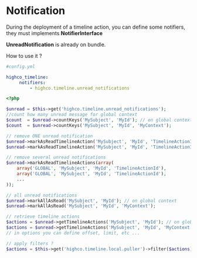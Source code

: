 # Notification

During the deployment of a timeline action, you can define some notifiers, they must implements **NotifierInterface**

**UnreadNotification** is already on bundle.

How to use it ?

````yaml
#config.yml

highco_timeline:
     notifiers:
		 - highco.timeline.unread_notifications
````

````php
<?php

$unread = $this->get('highco.timeline.unread_notifications');
//count how many unread message for global context
$count  = $unread->countKeys('MySubject', 'MyId'); // on global context
$count  = $unread->countKeys('MySubject', 'MyId', 'MyContext');

// remove ONE unread notification
$unread->markAsReadTimelineAction('MySubject', 'MyId', 'TimelineActionId'); // on global context
$unread->markAsReadTimelineAction('MySubject', 'MyId', 'TimelineActionId', 'MyContext');

// remove several unread notifications
$unread->markAsReadTimelineActions(array(
	array('GLOBAL', 'MySubject', 'MyId', 'TimelineActionId'),
	array('GLOBAL', 'MySubject', 'MyId', 'TimelineActionId'),
	...
));

// all unread notifications
$unread->markAllAsRead('MySubject', 'MyId'); // on global context
$unread->markAllAsRead('MySubject', 'MyId', 'MyContext');

// retrieve timeline actions
$actions = $unread->getTimelineActions('MySubject', 'MyId'); // on global context, no options
$actions = $unread->getTimelineActions('MySubject', 'MyId', 'MyContext', $options);
// in options you can define offset, limit, etc ...

// apply filters ?
$actions = $this->get('highco.timeline.local.puller')->filter($actions);
````



